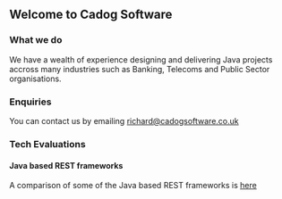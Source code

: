 ## Welcome to Cadog Software

### What we do
We have a wealth of experience designing and delivering Java projects accross many industries such as Banking, Telecoms and Public Sector organisations.

### Enquiries
You can contact us by emailing [richard@cadogsoftware.co.uk](mailto:richard@cadogsoftware.co.uk)

### Tech Evaluations

#### Java based REST frameworks
A comparison of some of the Java based REST frameworks is [here](docs/java-rest-frameworks/evaluation.md)
